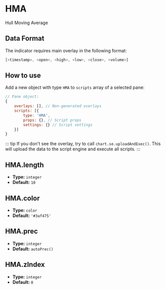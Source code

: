 # HMA

Hull Moving Average

## Data Format

The indicator requires main overlay in the following format:

```js
[<timestamp>, <open>, <high>, <low>, <close>, <volume>]
```

## How to use

Add a new object with type `HMA` to `scripts` array of a selected pane:
```js
// Pane object:
{
    overlays: [], // Non-generated overlays
    scripts: [{
        type: 'HMA',
        props: {}, // Script props
        settings: {} // Script settings
    }]
}
```

::: tip
If you don't see the overlay, try to call `chart.se.uploadAndExec()`. This will upload the data to the script engine and execute all scripts.
:::

## HMA.length
- **Type:** `integer`
- **Default:** `10`

## HMA.color
- **Type:** `color`
- **Default:** `'#3af475'`

## HMA.prec
- **Type:** `integer`
- **Default:** `autoPrec()`

## HMA.zIndex
- **Type:** `integer`
- **Default:** `0`


